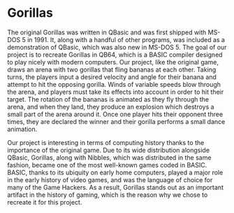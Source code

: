 # Gorillas

The original Gorillas was written in QBasic and was first shipped with MS-DOS 5 in 1991. It, along with a handful of other programs, was included as a demonstration of QBasic, which was also new in MS-DOS 5. The goal of our project is to recreate Gorillas in QB64, which is a BASIC compiler designed to play nicely with modern computers. Our project, like the original game, draws an arena with two gorillas that fling bananas at each other. Taking turns, the players input a desired velocity and angle for their banana and attempt to hit the opposing gorilla. Winds of variable speeds blow through the arena, and players must take its effects into account in order to hit their target. The rotation of the bananas is animated as they fly through the arena, and when they land, they produce an explosion which destroys a small part of the arena around it. Once one player hits their opponent three times, they are declared the winner and their gorilla performs a small dance animation.

Our project is interesting in terms of computing history thanks to the importance of the original game. Due to its wide distribution alongside QBasic, Gorillas, along with Nibbles, which was distributed in the same fashion, became one of the most well-known games coded in BASIC. BASIC, thanks to its ubiquity on early home computers, played a major role in the early history of video games, and was the language of choice for many of the Game Hackers. As a result, Gorillas stands out as an important artifact in the history of gaming, which is the reason why we chose to recreate it for this project.

